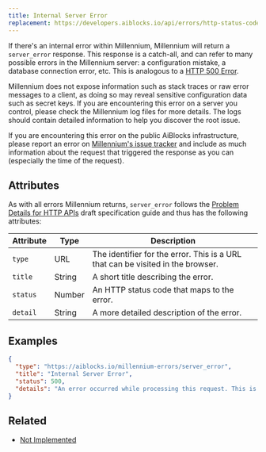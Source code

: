 ```yaml
---
title: Internal Server Error
replacement: https://developers.aiblocks.io/api/errors/http-status-codes/standard/
---
```


If there's an internal error within Millennium, Millennium will return a
`server_error` response.  This response is a catch-all, and can refer to many
possible errors in the Millennium server: a configuration mistake, a database
connection error, etc. This is analogous to a
[HTTP 500 Error](https://developer.mozilla.org/en-US/docs/Web/HTTP/Response_codes).

Millennium does not expose information such as stack traces or raw error messages
to a client, as doing so may reveal sensitive configuration data such as secret
keys. If you are encountering this error on a server you control, please check the
Millennium log files for more details. The logs should contain detailed
information to help you discover the root issue.

If you are encountering this error on the public AiBlocks infrastructure, please
report an error on [Millennium's issue tracker](https://github.com/aiblocks/go/issues)
and include as much information about the request that triggered the response
as you can (especially the time of the request).

## Attributes

As with all errors Millennium returns, `server_error` follows the
[Problem Details for HTTP APIs](https://tools.ietf.org/html/draft-ietf-appsawg-http-problem-00)
draft specification guide and thus has the following attributes:

| Attribute   | Type   | Description                                                                     |
| ----------- | ------ | ------------------------------------------------------------------------------- |
| `type`      | URL    | The identifier for the error.  This is a URL that can be visited in the browser.|
| `title`     | String | A short title describing the error.                                             |
| `status`    | Number | An HTTP status code that maps to the error.                                     |
| `detail`    | String | A more detailed description of the error.                                       |

## Examples
```json
{
  "type": "https://aiblocks.io/millennium-errors/server_error",
  "title": "Internal Server Error",
  "status": 500,
  "details": "An error occurred while processing this request. This is usually due to a bug within the server software. Trying this request again may succeed if the bug is transient, otherwise please report this issue to the issue tracker at: https://github.com/aiblocks/go/issues. Please include this response in your issue."
}
```

## Related

- [Not Implemented](./not-implemented.md)
